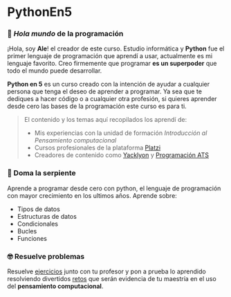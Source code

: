 
# PythonEn5

### 👋 *Hola mundo* de la programación

¡Hola, soy **Ale**! el creador de este curso. Estudio informática y **Python** fue el primer lenguaje de programación que aprendí a usar, actualmente es mi lenguaje favorito.
Creo firmemente que programar **es un superpoder** que todo el mundo puede desarrollar.

**Python en 5** es un curso creado con la intención de ayudar a cualquier persona que tenga el deseo de aprender a programar. Ya sea que te dediques a hacer código o a cualquier otra profesión, si quieres aprender desde cero las bases de la programación este curso es para ti.

> El contenido y los temas aquí recopilados los aprendí de:
> - Mis experiencias con la unidad de formación *Introducción al Pensamiento computacional*
> - Cursos profesionales de la plataforma [Platzi](https://platzi.com/)
> - Creadores de contenido como [Yacklyon](https://www.youtube.com/channel/UCRWjpn9LNoQqhJ59AT_yxPw) y [Programación ATS](https://www.youtube.com/c/Programaci%C3%B3nATS)


### 🐍 Doma la serpiente

Aprende a programar desde cero con python, el lenguaje de programación con mayor crecimiento en los ultimos años. Aprende sobre:
- Tipos de datos
- Estructuras de datos
- Condicionales
- Bucles
- Funciones


### 🤓 Resuelve problemas

Resuelve [ejercicios](https://www.youtube.com/) junto con tu profesor y pon a prueba lo aprendido resolviendo divertidos [retos](https://www.youtube.com/) que serán evidencia de tu maestría en el uso del **pensamiento computacional**.